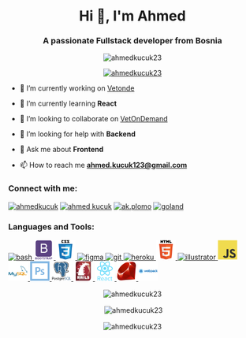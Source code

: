 <h1 align="center">Hi 👋, I'm Ahmed</h1>
<h3 align="center">A passionate Fullstack developer from Bosnia</h3>

<p align="center"> <img src="https://komarev.com/ghpvc/?username=ahmedkucuk23&label=Profile%20views&color=0e75b6&style=flat" alt="ahmedkucuk23" /> </p>

<p align="center"> <a href="https://github.com/ryo-ma/github-profile-trophy"><img src="https://github-profile-trophy.vercel.app/?username=ahmedkucuk23" alt="ahmedkucuk23" /></a> </p>

- 🔭 I’m currently working on [Vetonde](https://vetonde.herokuapp.com/)

- 🌱 I’m currently learning **React**

- 👯 I’m looking to collaborate on [VetOnDemand](/)

- 🤝 I’m looking for help with **Backend**

- 💬 Ask me about **Frontend**

- 📫 How to reach me **ahmed.kucuk123@gmail.com**

<h3 align="left">Connect with me:</h3>
<a href="https://linkedin.com/in/ahmedkucuk" target="blank"><img align="center" src="https://www.flaticon.com/svg/vstatic/svg/174/174857.svg?token=exp=1615986963~hmac=5b5aa9de1c02c245b500c2855175f10e" alt="ahmedkucuk" height="30" width="40" /></a>
<a href="https://fb.com/ahmed.kucuk.37" target="blank"><img align="center" src="https://cdn.icon-icons.com/icons2/2108/PNG/512/facebook_icon_130940.png" alt="ahmed kucuk" height="30" width="40" /></a>
<a href="https://instagram.com/ak.plomo" target="blank"><img align="center" fill="white" src="https://cdn.icon-icons.com/icons2/836/PNG/512/Instagram_icon-icons.com_66804.png" alt="ak.plomo" height="30" width="40" style="fill:white;" /></a>
<a href="https://www.youtube.com/c/BiteMyLife" target="blank"><img align="center" src="https://www.flaticon.com/svg/vstatic/svg/1384/1384060.svg?token=exp=1615986917~hmac=6c1d257e38cb1f7762247a72a5b60b0f" alt="goland" height="30" width="40" /></a>


<h3 align="left">Languages and Tools:</h3>
<p align="left"> <a href="https://www.gnu.org/software/bash/" target="_blank"> <img src="https://www.vectorlogo.zone/logos/gnu_bash/gnu_bash-icon.svg" alt="bash" width="40" height="40"/> </a> <a href="https://getbootstrap.com" target="_blank"> <img src="https://raw.githubusercontent.com/devicons/devicon/master/icons/bootstrap/bootstrap-plain-wordmark.svg" alt="bootstrap" width="40" height="40"/> </a> <a href="https://www.w3schools.com/css/" target="_blank"> <img src="https://raw.githubusercontent.com/devicons/devicon/master/icons/css3/css3-original-wordmark.svg" alt="css3" width="40" height="40"/> </a> <a href="https://www.figma.com/" target="_blank"> <img src="https://www.vectorlogo.zone/logos/figma/figma-icon.svg" alt="figma" width="40" height="40"/> </a> <a href="https://git-scm.com/" target="_blank"> <img src="https://www.vectorlogo.zone/logos/git-scm/git-scm-icon.svg" alt="git" width="40" height="40"/> </a> <a href="https://heroku.com" target="_blank"> <img src="https://www.vectorlogo.zone/logos/heroku/heroku-icon.svg" alt="heroku" width="40" height="40"/> </a> <a href="https://www.w3.org/html/" target="_blank"> <img src="https://raw.githubusercontent.com/devicons/devicon/master/icons/html5/html5-original-wordmark.svg" alt="html5" width="40" height="40"/> </a> <a href="https://www.adobe.com/in/products/illustrator.html" target="_blank"> <img src="https://www.vectorlogo.zone/logos/adobe_illustrator/adobe_illustrator-icon.svg" alt="illustrator" width="40" height="40"/> </a> <a href="https://developer.mozilla.org/en-US/docs/Web/JavaScript" target="_blank"> <img src="https://raw.githubusercontent.com/devicons/devicon/master/icons/javascript/javascript-original.svg" alt="javascript" width="40" height="40"/> </a> <a href="https://www.mysql.com/" target="_blank"> <img src="https://raw.githubusercontent.com/devicons/devicon/master/icons/mysql/mysql-original-wordmark.svg" alt="mysql" width="40" height="40"/> </a> <a href="https://www.photoshop.com/en" target="_blank"> <img src="https://raw.githubusercontent.com/devicons/devicon/master/icons/photoshop/photoshop-line.svg" alt="photoshop" width="40" height="40"/> </a> <a href="https://www.postgresql.org" target="_blank"> <img src="https://raw.githubusercontent.com/devicons/devicon/master/icons/postgresql/postgresql-original-wordmark.svg" alt="postgresql" width="40" height="40"/> </a> <a href="https://rubyonrails.org" target="_blank"> <img src="https://raw.githubusercontent.com/devicons/devicon/master/icons/rails/rails-original-wordmark.svg" alt="rails" width="40" height="40"/> </a> <a href="https://reactjs.org/" target="_blank"> <img src="https://raw.githubusercontent.com/devicons/devicon/master/icons/react/react-original-wordmark.svg" alt="react" width="40" height="40"/> </a> <a href="https://www.ruby-lang.org/en/" target="_blank"> <img src="https://raw.githubusercontent.com/devicons/devicon/master/icons/ruby/ruby-original.svg" alt="ruby" width="40" height="40"/> </a> <a href="https://webpack.js.org" target="_blank"> <img src="https://raw.githubusercontent.com/devicons/devicon/d00d0969292a6569d45b06d3f350f463a0107b0d/icons/webpack/webpack-original-wordmark.svg" alt="webpack" width="40" height="40"/> </a> </p>

<p align="center"><img align="center" src="https://github-readme-stats.vercel.app/api/top-langs?username=ahmedkucuk23&show_icons=true&locale=en&layout=compact" alt="ahmedkucuk23" /></p>

<p align="center">&nbsp;<img align="center" src="https://github-readme-stats.vercel.app/api?username=ahmedkucuk23&show_icons=true&locale=en" alt="ahmedkucuk23" /></p>

<p align="center"><img align="center" src="https://github-readme-streak-stats.herokuapp.com/?user=ahmedkucuk23&" alt="ahmedkucuk23" /></p>
